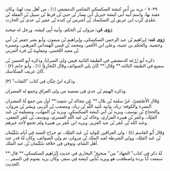 ٧٠٣٩ - يزيد بن أَبي كبشة السكسكي الشامي الدمشقي (١) ، من أهل بيت لهيا، وكان عقبة بها، واسم أبيه أبي كبشة جبريل أبن يسار بْن حيي بْن قرط بْن سبيل بْن المقلد بْن مَعْدِي كَرِب ابن عريق بْن السكسك بْن أشرس بْن كندة بْن عفير بْن عدي بْن الحارث.

**رَوَى عَن:** مروان بْن الحكم، وأبيه أَبِي كبشة، ورجل له صحبة.

**رَوَى عَنه:** إبراهيم بْن عبد الرحمن السكسكي، وإبراهيم بْن ميمون، وأبو بشر جعفر بْن أَبي وحشية، والحكم بن عتيبة، وعلي ابن الأقمر، ومحمد بْن قيس الهمداني المرهبي، ومسرة بْن معبد اللخمي، ومعاوية بْن قرة المزني.

ذكره أبو زُرْعَة الدمشقي في الطبقة الثانية فيمن ولي السرايا، وذكره أبو الحسن بْن سميع في الطبقة الثالثة،** وَقَال:** كَانَ يلي الصوائف.وقَال البُخارِيُّ (١) ، وأبو حاتم (٢) : كَانَ عريف السكاسك.

وذكره ابنُ حِبَّان فِي كتاب "الثقات" (٣) .

وذكره الهيثم بْن عدي فِي تسمية من ولي العراق وجمع له المصران.

وَقَال الأَصْمَعِيّ، عَنْ سلمة بْن بلال،** عَن مجالد بْن سَعِيد:** أول من جمع لَهُ المصران البصرة والكوفة: زياد، وابنه عُبَيد اللَّهِ بْن زياد، ومصعب بْن الزبير، وبشر بْن مروان، والحجاج بْن يوسف، ويزيد بْن أَبي كبشة السكسكي، ويزيد بْن المهلب، ومسلمة بْن عَبد المَلِك، وعُمَر بْن هبيرة الفزاري، وخالد بْن عَبد اللَّهِ القسري، ويوسف بْن عُمَر الثقفي، وعَبد الله بْن عُمَر بْن عبد العزيز، ويزيد ابن عُمَر بن هبيرة ولم تجمع لأحد غيرهم.

وَقَال أَبُو القاسم (٤) : ولي العراقين للوليد بْن عَبد المَلِك، ثم خراج السند فِي أيام سُلَيْمان بْن عَبد المَلِك، وولي الشرطة لعبد الملك بْن مروان، ثم ولي الصوائف. وكان لَهُ قدر عند أهل الشام، وتوفي فِي خلافة سُلَيْمان بْن عبد الملك.

لَهُ ذكر فِي كتاب" الجهاد" من" صحيح" البخاري في حديث إِبْرَاهِيم السكسكي،** قال:** سمعت أَبَا بردة واصطحب هو ويزيد بْنأَبِي كبشة فِي سفر، وكان يزيد يصوم فِي السفر ... الحديث.
